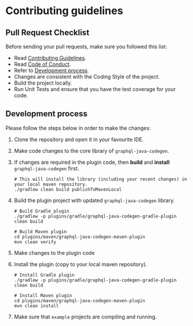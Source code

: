 # Contributing guidelines

## Pull Request Checklist

Before sending your pull requests, make sure you followed this list:

- Read [Contributing Guidelines](CONTRIBUTING.md).
- Read [Code of Conduct](CODE_OF_CONDUCT.md).
- Refer to [Development process](#development-process).
- Changes are consistent with the Coding Style of the project.
- Build the project locally.
- Run Unit Tests and ensure that you have the test coverage for your code.


## Development process

Please follow the steps below in order to make the changes:

1. Clone the repository and open it in your favourite IDE.
2. Make code changes to the core library of `graphql-java-codegen`.
3. If changes are required in the plugin code, then **build** and **install** `graphql-java-codegen` first.

   ```shell script
   # This will install the library (including your recent changes) in your local maven repository.
   ./gradlew clean build publishToMavenLocal
   ```
   
4. Build the plugin project with updated `graphql-java-codegen` library.

   ```shell script
   # Build Gradle plugin
   ./gradlew -p plugins/gradle/graphql-java-codegen-gradle-plugin clean build
   
   # Build Maven plugin
   cd plugins/maven/graphql-java-codegen-maven-plugin
   mvn clean verify 
   ```

5. Make changes to the plugin code
6. Install the plugin (copy to your local maven repository).

   ```shell script
   # Install Gradle plugin
   ./gradlew -p plugins/gradle/graphql-java-codegen-gradle-plugin clean build
   
   # Install Maven plugin
   cd plugins/maven/graphql-java-codegen-maven-plugin
   mvn clean install 
   ```

7. Make sure that `example` projects are compiling and running.